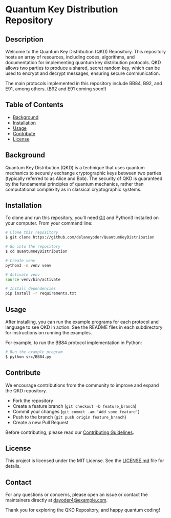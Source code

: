 # Quantum Key Distribution Repository

## Description

Welcome to the Quantum Key Distribution (QKD) Repository. This repository hosts an array of resources, including codes, algorithms, and documentation for implementing quantum key distribution protocols. QKD allows two parties to produce a shared, secret random key, which can be used to encrypt and decrypt messages, ensuring secure communication.

The main protocols implemented in this repository include BB84, B92, and E91, among others. (B92 and E91 coming soon!)

## Table of Contents

- [Background](#background)
- [Installation](#installation)
- [Usage](#usage)
- [Contribute](#contribute)
- [License](#license)

## Background

Quantum Key Distribution (QKD) is a technique that uses quantum mechanics to securely exchange cryptographic keys between two parties (typically referred to as Alice and Bob). The security of QKD is guaranteed by the fundamental principles of quantum mechanics, rather than computational complexity as in classical cryptographic systems.

## Installation

To clone and run this repository, you'll need [Git](https://git-scm.com) and Python3 installed on your computer. From your command line:

```bash
# Clone this repository
$ git clone https://github.com/delanoyoder/QuantumKeyDistribution

# Go into the repository
$ cd QuantumKeyDistribution

# Create venv
python3 -m venv venv

# Activate venv
source venv/bin/activate

# Install dependencies
pip install -r requirements.txt
```

## Usage

After installing, you can run the example programs for each protocol and language to see QKD in action. See the README files in each subdirectory for instructions on running the examples.

For example, to run the BB84 protocol implementation in Python:

```bash
# Run the example program
$ python src/BB84.py
```

## Contribute

We encourage contributions from the community to improve and expand the QKD repository.

- Fork the repository
- Create a feature branch (`git checkout -b feature_branch`)
- Commit your changes (`git commit -am 'Add some feature'`)
- Push to the branch (`git push origin feature_branch`)
- Create a new Pull Request

Before contributing, please read our [Contributing Guidelines](CONTRIBUTING.md).

## License

This project is licensed under the MIT License. See the [LICENSE.md](LICENSE.md) file for details.

## Contact

For any questions or concerns, please open an issue or contact the maintainers directly at dayoder4@example.com.

Thank you for exploring the QKD Repository, and happy quantum coding!

